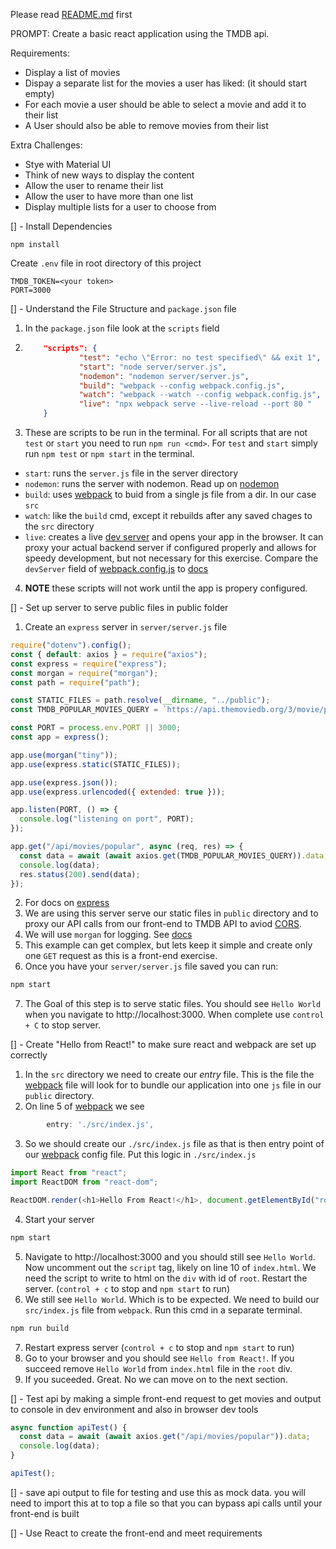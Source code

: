 Please read [README.md](README.md) first

PROMPT: Create a basic react application using the TMDB api.

Requirements:

- Display a list of movies
- Dispay a separate list for the movies a user has liked: (it should start empty)
- For each movie a user should be able to select a movie and add it to their list
- A User should also be able to remove movies from their list

Extra Challenges:

- Stye with Material UI
- Think of new ways to display the content
- Allow the user to rename their list
- Allow the user to have more than one list
- Display multiple lists for a user to choose from

[] - Install Dependencies
```
npm install
```

Create `.env` file in root directory of this project
```env
TMDB_TOKEN=<your token>
PORT=3000
```

[] - Understand the File Structure and `package.json` file

1. In the `package.json` file look at the `scripts` field
2. ```json
       "scripts": {
               "test": "echo \"Error: no test specified\" && exit 1",
               "start": "node server/server.js",
               "nodemon": "nodemon server/server.js",
               "build": "webpack --config webpack.config.js",
               "watch": "webpack --watch --config webpack.config.js",
               "live": "npx webpack serve --live-reload --port 80 "
       }
   ```
3. These are scripts to be run in the terminal. For all scripts that are not `test` or `start` you need to run `npm run <cmd>`. For `test` and `start` simply run `npm test` or `npm start` in the terminal.

- `start`: runs the `server.js` file in the server directory
- `nodemon`: runs the server with nodemon. Read up on [nodemon](https://www.npmjs.com/package/nodemon)
- `build`: uses [webpack](https://webpack.js.org/guides/getting-started/) to buid from a single js file from a dir. In our case `src`
- `watch`: like the `build` cmd, except it rebuilds after any saved chages to the `src` directory
- `live`: creates a live [dev server](https://webpack.js.org/configuration/dev-server/#devserverlivereload) and opens your app in the browser. It can proxy your actual backend server if configured properly and allows for speedy development, but not necessary for this exercise. Compare the `devServer` field of [webpack.config.js](webpack.config.js) to [docs](https://webpack.js.org/configuration/dev-server/#devserverlivereload)

4. **NOTE** these scripts will not work until the app is propery configured.

[] - Set up server to serve public files in public folder

1. Create an `express` server in `server/server.js` file

```js
require("dotenv").config();
const { default: axios } = require("axios");
const express = require("express");
const morgan = require("morgan");
const path = require("path");

const STATIC_FILES = path.resolve(__dirname, "../public");
const TMDB_POPULAR_MOVIES_QUERY = `https://api.themoviedb.org/3/movie/popular?api_key=${process.env.TMDB_TOKEN}&language=en-US&page=1`;

const PORT = process.env.PORT || 3000;
const app = express();

app.use(morgan("tiny"));
app.use(express.static(STATIC_FILES));

app.use(express.json());
app.use(express.urlencoded({ extended: true }));

app.listen(PORT, () => {
  console.log("listening on port", PORT);
});

app.get("/api/movies/popular", async (req, res) => {
  const data = await (await axios.get(TMDB_POPULAR_MOVIES_QUERY)).data;
  console.log(data);
  res.status(200).send(data);
});
```
2. For docs on [express](https://expressjs.com/)
3. We are using this server serve our static files in `public` directory and to proxy our API calls from our front-end to TMDB API to aviod [CORS](https://developer.mozilla.org/en-US/docs/Web/HTTP/CORS).
4. We will use `morgan` for logging. See [docs](https://www.npmjs.com/package/morgan)
5. This example can get complex, but lets keep it simple and create only one `GET` request as this is a front-end exercise.
6. Once you have your `server/server.js` file saved you can run:
```bash
npm start
```
7. The Goal of this step is to serve static files. You should see `Hello World` when you navigate to http://localhost:3000. When complete use ```control + C``` to stop server.

[] - Create "Hello from React!" to make sure react and webpack are set up correctly

1. In the `src` directory we need to create our _entry_ file. This is the file the [webpack](webpack.config.js) file will look for to bundle our application into one `js` file in our `public` directory.
2. On line 5 of [webpack](webpack.config.js) we see

```js
        entry: './src/index.js',
```

3.  So we should create our `./src/index.js` file as that is then entry point of our [webpack](webpack.config.js) config file. Put this logic in `./src/index.js`

```js
import React from "react";
import ReactDOM from "react-dom";

ReactDOM.render(<h1>Hello From React!</h1>, document.getElementById("root"));
```

4. Start your server
```bash
npm start
```
5. Navigate to http://localhost:3000 and you should still see `Hello World`. Now uncomment out the `script` tag, likely on line 10 of `index.html`. We need the script to write to html on the `div` with id of `root`. Restart the server. (`control + c` to stop and `npm start` to run)
6. We still see `Hello World`. Which is to be expected. We need to build our `src/index.js` file from `webpack`. Run this cmd in a separate terminal.

```bash
npm run build
```
7. Restart express server (`control + c` to stop and `npm start` to run)
8. Go to your browser and you should see `Hello from React!`. If you succeed remove `Hello World` from `index.html` file in the `root` div.
9. If you suceeded. Great. No we can move on to the next section.

[] - Test api by making a simple front-end request to get movies and output to console in dev environment and also in browser dev tools

```js
async function apiTest() {
  const data = await (await axios.get("/api/movies/popular")).data;
  console.log(data);
}

apiTest();
```

[] - save api output to file for testing and use this as mock data. you will need to import this at to top a file so that you can bypass api calls until your front-end is built

[] - Use React to create the front-end and meet requirements
